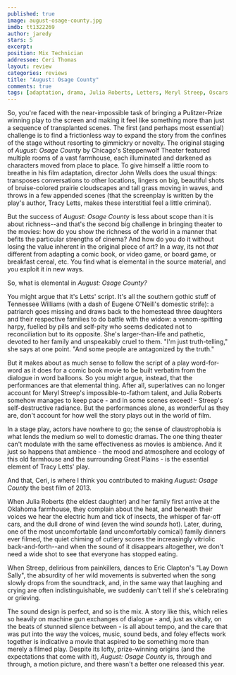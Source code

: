 ```yaml
---
published: true
image: august-osage-county.jpg
imdb: tt1322269
author: jaredy 
stars: 5
excerpt: 
position: Mix Technician
addressee: Ceri Thomas
layout: review
categories: reviews
title: "August: Osage County"
comments: true
tags: [adaptation, drama, Julia Roberts, Letters, Meryl Streep, Oscars 2014]
---
```


So, you're faced with the near-impossible task of bringing a Pulitzer-Prize winning play to the screen and making it feel like something more than just a sequence of transplanted scenes. The first (and perhaps most essential) challenge is to find a frictionless way to expand the story from the confines of the stage without resorting to gimmickry or novelty. The original staging of _August: Osage County_ by Chicago's Steppenwolf Theater featured multiple rooms of a vast farmhouse, each illuminated and darkened as characters moved from place to place. To give himself a little room to breathe in his film adaptation, director John Wells does the usual things: transposes conversations to other locations, lingers on big, beautiful shots of bruise-colored prairie cloudscapes and tall grass moving in waves, and throws in a few appended scenes (that the screenplay is written by the play's author, Tracy Letts, makes these interstitial feel a little criminal).

But the success of _August: Osage County_ is less about scope than it is about richness--and that's the second big challenge in bringing theater to the movies: how do you show the richness of the world in a manner that befits the particular strengths of cinema? And how do you do it without losing the value inherent in the original piece of art? In a way, its not _that_ different from adapting a comic book, or video game, or board game, or breakfast cereal, etc. You find what is elemental in the source material, and you exploit it in new ways.

So, what is elemental in _August: Osage County?_ 

You might argue that it's Letts' script. It's all the southern gothic stuff of Tennessee Williams (with a dash of Eugene O'Neill's domestic strife): a patriarch goes missing and draws back to the homestead three daughters and their respective families to do battle with the widow: a venom-spitting harpy, fuelled by pills and self-pity who seems dedicated not to reconciliation but to its opposite. She's larger-than-life and pathetic, devoted to her family and unspeakably cruel to them. "I'm just truth-telling," she says at one point. "And some people are antagonized by the truth."

But it makes about as much sense to follow the script of a play word-for-word as it does for a comic book movie to be built verbatim from the dialogue in word balloons. So you might argue, instead, that the performances are that elemental thing. After all, superlatives can no longer account for Meryl Streep's impossible-to-fathom talent, and Julia Roberts somehow manages to keep pace - and in some scenes exceed! - Streep's self-destructive radiance. But the performances alone, as wonderful as they are, don't account for how well the story plays out in the world of film.

In a stage play, actors have nowhere to go; the sense of claustrophobia is what lends the medium so well to domestic dramas. The one thing theater can't modulate with the same effectiveness as movies is ambience. And it just so happens that ambience - the mood and atmosphere and ecology of this old farmhouse and the surrounding Great Plains - is the essential element of Tracy Letts' play.

And that, Ceri, is where I think you contributed to making _August: Osage County_ the best film of 2013.

When Julia Roberts (the eldest daughter) and her family first arrive at the Oklahoma farmhouse, they complain about the heat, and beneath their voices we hear the electric hum and tick of insects, the whisper of far-off cars, and the dull drone of wind (even the wind _sounds_ hot). Later, during, one of the most uncomfortable (and uncomfortably comical) family dinners ever filmed, the quiet chiming of cutlery scores the increasingly vitriolic back-and-forth--and when the sound of it disappears altogether, we don't need a wide shot to see that everyone has stopped eating.

When Streep, delirious from painkillers, dances to Eric Clapton's "Lay Down Sally", the absurdity of her wild movements is subverted when the song slowly drops from the soundtrack, and, in the same way that laughing and crying are often indistinguishable, we suddenly can't tell if she's celebrating or grieving.

The sound design is perfect, and so is the mix. A story like this, which relies so heavily on machine gun exchanges of dialogue - and, just as vitally, on the beats of stunned silence between - is all about tempo, and the care that was put into the way the voices, music, sound beds, and foley effects work together is indicative a movie that aspired to be something more than merely a filmed play. Despite its lofty, prize-winning origins (and the expectations that come with it), _August: Osage County_ is, through and through, a motion picture, and there wasn't a better one released this year.